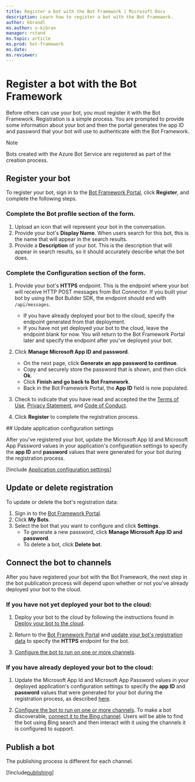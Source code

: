 ```yaml
---
title: Register a bot with the Bot Framework | Microsoft Docs
description: Learn how to register a bot with the Bot Framework.
author: kbrandl
ms.author: v-kibran
manager: rstand
ms.topic: article
ms.prod: bot-framework
ms.date: 
ms.reviewer:
---
```


# Register a bot with the Bot Framework

Before others can use your bot, you must register it with the Bot Framework.
Registration is a simple process. You are prompted to provide some information about your bot and then the portal generates the app ID and password that your bot will use to authenticate with the Bot Framework.

> [!NOTE]
> Bots created with the Azure Bot Service are registered as part of the creation process.
 
## Register your bot

To register your bot, sign in to the <a href="https://dev.botframework.com" target="_blank">Bot Framework Portal</a>, click **Register**, and complete the following steps.
  
### Complete the **Bot profile** section of the form.  

1. Upload an icon that will represent your bot in the conversation.  
2. Provide your bot's **Display Name**. When users search for this bot, this is the name that will appear in the search results.  
3. Provide a **Description** of your bot. This is the description that will appear in search results, so it should accurately describe what the bot does.  

### Complete the **Configuration** section of the form.  

1. Provide your bot's **HTTPS** endpoint. This is the endpoint where your bot will receive HTTP POST messages from Bot Connector. If you built your bot by using the Bot Builder SDK, the endpoint should end with `/api/messages`.
    - If you have already deployed your bot to the cloud, specify the endpoint generated from that deployment.
    - If you have not yet deployed your bot to the cloud, leave the endpoint blank for now. You will return to the Bot Framework Portal later and specify the endpoint after you've deployed your bot.  

2. Click **Manage Microsoft App ID and password**.  
    - On the next page, click **Generate an app password to continue**.
    - Copy and securely store the password that is shown, and then click **Ok**.  
    - Click **Finish and go back to Bot Framework**.  
    - Back in the Bot Framework Portal, the **App ID** field is now populated.  

3. Check to indicate that you have read and accepted the the [Terms of Use][terms], [Privacy Statement][privacy], and [Code of Conduct][code]. 

4. Click **Register** to complete the registration process.

##<a id="updateConfigSettings"></a> Update application configuration settings

After you've registered your bot, update the Microsoft App Id and Microsoft App Password values in your application's configuration settings to specify the **app ID** and **password** values that were generated for your bot during the registration process.

[!include [Application configuration settings](~/includes/snippet-tip-bot-config-settings.md)]

## Update or delete registration

<a id="maintain"></a>
To update or delete the bot's registration data:

1. Sign in to the <a href="https://dev.botframework.com" target="_blank">Bot Framework Portal</a>.
2. Click **My Bots**.
3. Select the bot that you want to configure and click **Settings**.
    - To generate a new password, click **Manage Microsoft App ID and password**.
    - To delete a bot, click **Delete bot**.

## Connect the bot to channels

After you have registered your bot with the Bot Framework,
the next step in the bot publication process will depend upon whether or not you've already deployed your bot to the cloud.

### If you have not yet deployed your bot to the cloud:

1. Deploy your bot to the cloud by following the instructions found in [Deploy your bot to the cloud](~/publish-bot-overview.md).

2. Return to the <a href="https://dev.botframework.com" target="_blank">Bot Framework Portal</a> and [update your bot's registration data](~/portal-register-bot.md#maintain) to specify the **HTTPS** endpoint for the bot.

3. [Configure the bot to run on one or more channels](~/portal-configure-channels.md).

### If you have already deployed your bot to the cloud:

1. Update the Microsoft App Id and Microsoft App Password values in your deployed application's configuration settings to specify the **app ID** and **password** values that were generated for your bot during the registration process, as described [here](#updateConfigSettings). 

2. [Configure the bot to run on one or more channels](~/portal-configure-channels.md). To make a bot discoverable, [connect it to the Bing channel](~/channels/channel-bing.md). Users will be able to find the bot using Bing search and then interact with it using the channels it is configured to support.

## Publish a bot
The publishing process is different for each channel. 

[!include[publishing](~/includes/snippet-publish-to-channel.md)]


[terms]: https://aka.ms/bf-terms
[code]: https://aka.ms/bf-conduct
[privacy]: https://aka.ms/bf-privacy
